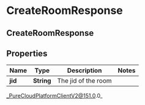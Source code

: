 # CreateRoomResponse

## CreateRoomResponse

## Properties

|Name | Type | Description | Notes|
|------------ | ------------- | ------------- | -------------|
| **jid** | **String** | The jid of the room | |



_PureCloudPlatformClientV2@151.0.0_
